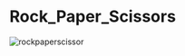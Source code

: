 # Rock_Paper_Scissors
![rockpaperscissor](https://github.com/Shambhavi-Jaiswal/Rock_Paper_Scissors/assets/112714944/c0324b3f-ac04-41ea-b363-12ad7602af2a)
